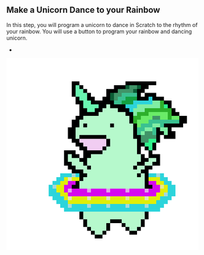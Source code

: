 ## Make a Unicorn Dance to your Rainbow

In this step, you will program a unicorn to dance in Scratch to the rhythm of your rainbow.
You will use a button to program your rainbow and dancing unicorn.

+

![Dancing Unicorn Gif](images/dancingunicorn.gif)
